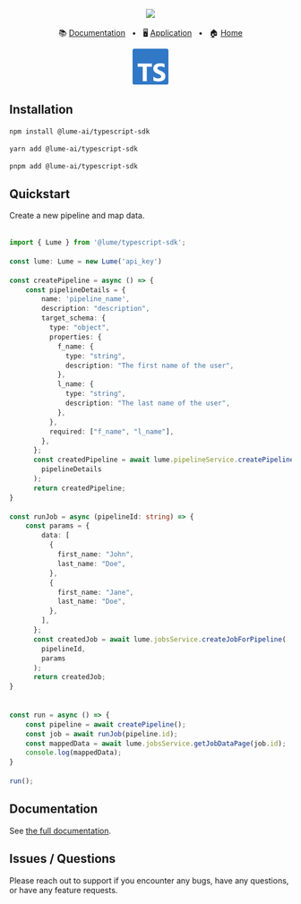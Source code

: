 <p align="center">
  <img src="https://app.lume.ai/assets/logo-256.png" width="300px">
</p>
<p align="center">
  📚
  <a href="https://docs.lume.ai/">Documentation</a>
  &nbsp;
  •
  &nbsp;
  🖥️
  <a href="https://app.lume.ai/">Application</a>
  &nbsp;
  •
  &nbsp;
  🏠
  <a href="https://www.lume.ai/">Home</a>
</p>
<p align="center">
  <img src="assets/ts-logo-128.png" width="64px">
</p>

## Installation

```bash
npm install @lume-ai/typescript-sdk
```

```bash
yarn add @lume-ai/typescript-sdk
```

```bash
pnpm add @lume-ai/typescript-sdk
```

## Quickstart

Create a new pipeline and map data.

```ts

import { Lume } from '@lume/typescript-sdk';

const lume: Lume = new Lume('api_key')

const createPipeline = async () => {
    const pipelineDetails = {
        name: 'pipeline_name',
        description: "description",
        target_schema: {
          type: "object",
          properties: {
            f_name: {
              type: "string",
              description: "The first name of the user",
            },
            l_name: {
              type: "string",
              description: "The last name of the user",
            },
          },
          required: ["f_name", "l_name"],
        },
      };
      const createdPipeline = await lume.pipelineService.createPipeline(
        pipelineDetails
      );
      return createdPipeline;
}

const runJob = async (pipelineId: string) => {
    const params = {
        data: [
          {
            first_name: "John",
            last_name: "Doe",
          },
          {
            first_name: "Jane",
            last_name: "Doe",
          },
        ],
      };
      const createdJob = await lume.jobsService.createJobForPipeline(
        pipelineId,
        params
      );
      return createdJob;
}


const run = async () => {
    const pipeline = await createPipeline();
    const job = await runJob(pipeline.id);
    const mappedData = await lume.jobsService.getJobDataPage(job.id);
    console.log(mappedData);
}

run();
```

## Documentation

See [the full documentation](https://docs.lume.ai/pages/libraries/typescript/introduction).

## Issues / Questions

Please reach out to support if you encounter any bugs, have any questions, or have any feature requests.
